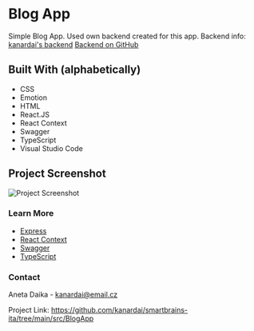# Blog App

Simple Blog App. Used own backend created for this app.
Backend info: [kanardai's backend](https://kanardai.eu/api-docs)
[Backend on GitHub](https://github.com/kanardai/smartbrains-ita/tree/main/backend)
 
## Built With (alphabetically)

- CSS
- Emotion
- HTML
- React.JS
- React Context
- Swagger
- TypeScript
- Visual Studio Code
 
## Project Screenshot  

![Project Screenshot](https://i.ibb.co/yq2hBdY/blog.jpg)
### Learn More

- [Express](https://expressjs.com/)
- [React Context](https://reactjs.org/docs/context.html)
- [Swagger](https://swagger.io/)
- [TypeScript](https://www.typescriptlang.org/)

### Contact

Aneta Daika - kanardai@email.cz

Project Link: https://github.com/kanardai/smartbrains-ita/tree/main/src/BlogApp

